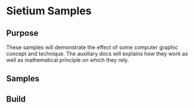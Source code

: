 # Sietium Samples

## Purpose
These samples will demonstrate the effect of some computer graphic concept and 
technique. The auxiliary docs will explains how they work as well as mathematical 
principle on which they rely.

## Samples


## Build

